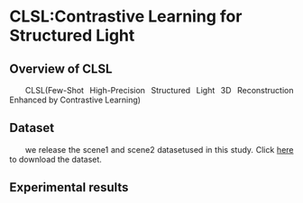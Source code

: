 # CLSL:Contrastive Learning for Structured Light




##  Overview of CLSL

<div style="text-align: justify; text-indent: 2em;">
CLSL(Few-Shot High-Precision Structured Light 3D
Reconstruction Enhanced by Contrastive Learning)
</div>



## Dataset


<div style="text-align: justify; text-indent: 2em;">
we release the scene1 and scene2 datasetused in this study.  Click <a href="https://wangh257.github.io/CLSL/Data_Download.html" target="_blank">here</a>  to download the dataset.
</div>

<!-- <div style="text-align: center;">
  <img src="images/metal_dataset.png" alt="matal_dataset">
  <p>Fig 2. matal_dataset</p>
</div> -->

## Experimental results
<!-- ### metal dataset  -->


<!-- <div style="text-align: center;">
  <p>Table 1. MAE of sine and cosine components, wrapped phase, and absolute phase.</p>
  <img src="images/table1.png" alt="matal_dataset">
</div>

<div style="text-align: center;">
  <img src="images/fig_metal.png" alt="matal_dataset">
  <p>Fig 3. matal dataset result</p>
</div> -->

<!-- ### ceramic dataset  -->


<!-- <div style="text-align: center;">
  <p>Table 1. MAE of sine and cosine components, wrapped phase, and absolute phase.</p>
  <img src="images/table2.png" alt="matal_dataset">
</div>

<div style="text-align: center;">
  <img src="images/fig_ceramic.png" alt="matal_dataset">
  <p>Fig 3. ceramic dataset result</p>
</div> -->

<!-- ### standard object  -->


<!-- <div style="text-align: center;">
  <p>Table 1. MAE and std of different methods on standard spheres with radii of 15.0086 mm and 12.6975 mm, and on a ceramic plane.</p>
  <img src="images/table3.png" alt="matal_dataset">
</div>

<div style="text-align: center;">
  <img src="images/fig_standard.png" alt="standard object">
  <p>Fig 3. satndard object result</p>
</div> -->
